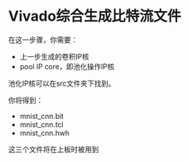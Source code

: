 # Vivado综合生成比特流文件

在这一步骤，你需要：

- 上一步生成的卷积IP核
- pool IP core，即池化操作IP核

池化IP核可以在src文件夹下找到。

你将得到：

- mnist_cnn.bit
- mnist_cnn.tcl
- mnist_cnn.hwh

这三个文件将在上板时被用到